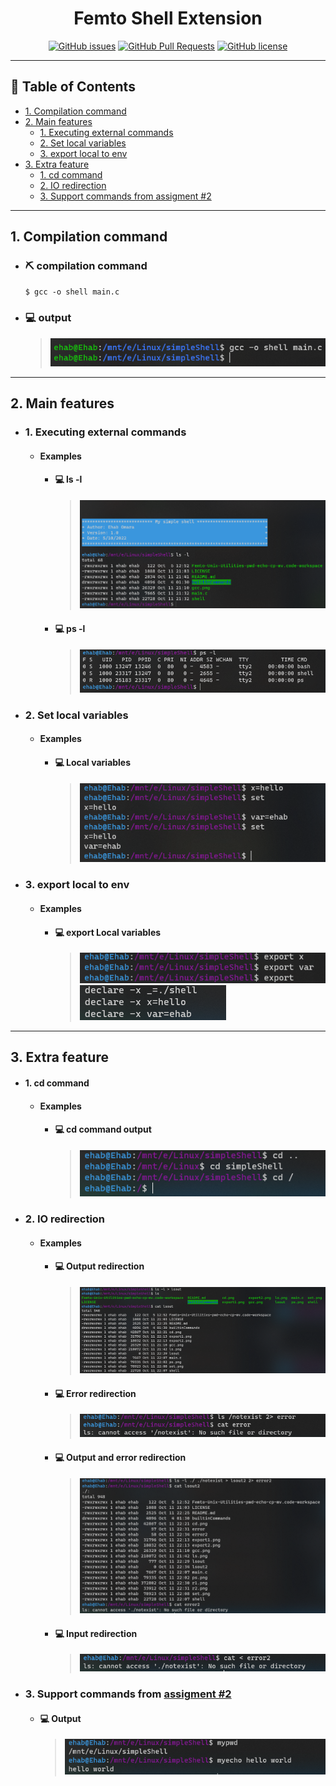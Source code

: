 
<h1 align="center">Femto Shell Extension</h1>

<div align="center">

[![GitHub issues](https://img.shields.io/github/issues/ehababdalnaby/Femto-Unix-Utilities-pwd-echo-cp-mv)](https://github.com/ehababdalnaby/Femto-Unix-Utilities-pwd-echo-cp-mv/issues)
[![GitHub Pull Requests](https://img.shields.io/github/issues-pr/kylelobo/The-Documentation-Compendium.svg)](https://github.com/ehababdalnaby/Femto-Unix-Utilities-pwd-echo-cp-mv/pulls)
[![GitHub license](https://img.shields.io/github/license/ehababdalnaby/Femto-Unix-Utilities-pwd-echo-cp-mv)](https://github.com/ehababdalnaby/Femto-Unix-Utilities-pwd-echo-cp-mv)

</div>

---
## 📝 Table of Contents

- [1. Compilation command](#Compilation_command)
- [2. Main features](#Main_features)
    - [1. Executing external commands](#Executing_external_commands)
    - [2. Set local variables](#Set_local_variables)
    - [3. export local to env](#export)
- [3. Extra feature](#extra)
    - [1. cd command](#cd)
    - [2. IO redirection](#redirection)
    - [3. Support commands from assigment #2](#old)


---
## 1. Compilation command <a name = "Compilation_command"></a>
- ### ⛏️ compilation command
    ```$ gcc -o shell main.c```
- ### 💻 output
    >![compilation output](./pic/gcc.png)


---
## 2. Main features <a name = "Main_features"></a>
- ### 1. Executing external commands <a name = "Executing_external_commands"></a>
    - #### Examples
        - #### 💻 ls -l
            >![ls ouput](./pic/ls.png)
        - #### 💻 ps -l
            >![ps ouput](./pic/ps.png)
- ### 2. Set local variables <a name = "Set_local_variables"></a>
    - ####  Examples
        - #### 💻 Local variables
            >![ls ouput](./pic/set.png)
- ### 3. export local to env <a name = "export"></a>
    - ####  Examples
        - #### 💻 export Local variables
            >![ls ouput](./pic/export1.png)
            >![ls ouput](./pic/export2.png)
    

---
## 3. Extra feature <a name = "extra"></a>
- #### 1. cd command <a name = "cd"></a>
    - ####  Examples
        - #### 💻 cd command output
            >![ls ouput](./pic/cd.png)
- ### 2. IO redirection <a name = "redirection"></a>
    - ####  Examples
        - #### 💻 Output redirection 
            >![Ouput redirection](./pic/r1.png)
        - #### 💻 Error redirection
            >![Error redirection](./pic/r2.png)
        - #### 💻 Output and error redirection
            >![Output and error redirection](./pic/r3.png)
        - #### 💻 Input redirection
            >![Input redirection](./pic/r4.png)
- ### 3. Support commands from [assigment #2](https://github.com/ehababdalnaby/Femto-Unix-Utilities-pwd-echo-cp-mv)<a name = "old"></a>
    - #### 💻 Output
        >![old commands](./pic/old.png)

